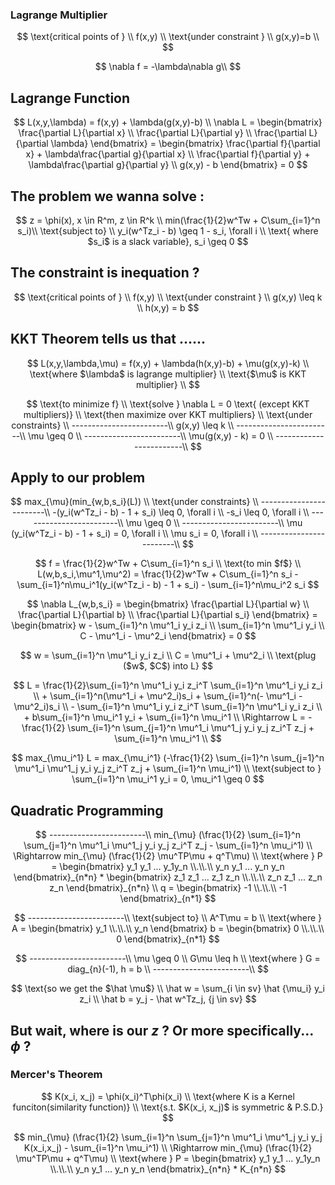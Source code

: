 ### Lagrange Multiplier

$$
\text{critical points of } \\ f(x,y) \\
\text{under constraint } \\ g(x,y)=b \\
$$

$$
\nabla f = -\lambda\nabla g\\
$$

## Lagrange Function

$$
L(x,y,\lambda) = f(x,y) + \lambda(g(x,y)-b) \\
\nabla L = \begin{bmatrix}
              \frac{\partial L}{\partial x} \\
              \frac{\partial L}{\partial y} \\
              \frac{\partial L}{\partial \lambda}
            \end{bmatrix}
         = \begin{bmatrix}
              \frac{\partial f}{\partial x} + \lambda\frac{\partial g}{\partial x} \\
              \frac{\partial f}{\partial y} + \lambda\frac{\partial g}{\partial y} \\
              g(x,y) - b
            \end{bmatrix}
         = 0
$$

## The problem we wanna solve :

$$
z = \phi(x), x \in R^m, z \in R^k \\
min(\frac{1}{2}w^Tw + C\sum_{i=1}^n s_i)\\
\text{subject to} \\
y_i(w^Tz_i - b) \geq 1 - s_i,  \forall i \\
\text{ where $s_i$ is a slack variable}, s_i \geq 0
$$



## The constraint is inequation ?

$$
\text{critical points of } \\ f(x,y) \\
\text{under constraint } \\ g(x,y) \leq k \\ h(x,y) = b
$$

## KKT Theorem tells us that ......

$$
L(x,y,\lambda,\mu) = f(x,y) + \lambda(h(x,y)-b) + \mu(g(x,y)-k) \\
\text{where $\lambda$ is lagrange multiplier} \\
\text{$\mu$ is KKT multiplier} \\
$$

$$
\text{to minimize f} \\
\text{solve } \nabla L = 0 \text{ (except KKT multipliers)} \\
\text{then maximize over KKT multipliers}  \\
\text{under constraints} \\
------------------------\\
g(x,y) \leq k \\
------------------------\\
\mu \geq 0 \\
------------------------\\
\mu(g(x,y) - k) = 0 \\
------------------------\\
$$



## Apply to our problem

$$
max_{\mu}(min_{w,b,s_i}(L)) \\
\text{under constraints} \\
------------------------\\
-(y_i(w^Tz_i - b) - 1 + s_i) \leq 0, \forall i \\
-s_i \leq 0, \forall i \\
------------------------\\
\mu \geq 0 \\
------------------------\\
\mu (y_i(w^Tz_i - b) - 1 + s_i) = 0, \forall i \\
\mu s_i = 0, \forall i \\
------------------------\\
$$


$$
f = \frac{1}{2}w^Tw + C\sum_{i=1}^n s_i \\
\text{to min $f$} \\
L(w,b,s_i,\mu^1,\mu^2) = \frac{1}{2}w^Tw + C\sum_{i=1}^n s_i - \sum_{i=1}^n\mu_i^1(y_i(w^Tz_i - b) - 1 + s_i) - \sum_{i=1}^n\mu_i^2 s_i
$$

$$
\nabla L_{w,b,s_i} = \begin{bmatrix}
                        \frac{\partial L}{\partial w} \\
                        \frac{\partial L}{\partial b} \\
                        \frac{\partial L}{\partial s_i}
                      \end{bmatrix}
                   = \begin{bmatrix}
                        w - \sum_{i=1}^n \mu^1_i y_i z_i \\
                        \sum_{i=1}^n \mu^1_i y_i \\
                        C - \mu^1_i - \mu^2_i
                      \end{bmatrix}
                   = 0
$$

$$
w = \sum_{i=1}^n \mu^1_i y_i z_i \\
C = \mu^1_i + \mu^2_i \\
\text{plug ($w$, $C$) into L}
$$

$$
L = \frac{1}{2}\sum_{i=1}^n \mu^1_i y_i z_i^T \sum_{i=1}^n \mu^1_i y_i z_i \\
	 	+ \sum_{i=1}^n(\mu^1_i + \mu^2_i)s_i + \sum_{i=1}^n(- \mu^1_i - \mu^2_i)s_i \\
	 	- \sum_{i=1}^n \mu^1_i y_i z_i^T \sum_{i=1}^n \mu^1_i y_i z_i \\
    + b\sum_{i=1}^n \mu_i^1 y_i + \sum_{i=1}^n \mu_i^1 \\
\Rightarrow
L = -\frac{1}{2} \sum_{i=1}^n \sum_{j=1}^n \mu^1_i \mu^1_j y_i y_j z_i^T z_j + \sum_{i=1}^n \mu_i^1 \\
$$

$$
max_{\mu_i^1} L = max_{\mu_i^1} (-\frac{1}{2} \sum_{i=1}^n \sum_{j=1}^n \mu^1_i \mu^1_j y_i y_j z_i^T z_j + \sum_{i=1}^n \mu_i^1) \\
\text{subject to } \sum_{i=1}^n \mu_i^1 y_i = 0, \mu_i^1 \geq 0
$$

## Quadratic Programming

$$
------------------------\\
min_{\mu} (\frac{1}{2} \sum_{i=1}^n \sum_{j=1}^n \mu^1_i \mu^1_j y_i y_j z_i^T z_j - \sum_{i=1}^n \mu_i^1) \\
\Rightarrow min_{\mu} (\frac{1}{2} \mu^TP\mu + q^T\mu) \\
\text{where } P = \begin{bmatrix}
                    y_1 y_1 ... y_1y_n \\.\\.\\ y_n y_1 ... y_n y_n
                  \end{bmatrix}_{n*n} * 
                  \begin{bmatrix}
                    z_1 z_1 ... z_1 z_n \\.\\.\\ z_n z_1 ... z_n z_n
                  \end{bmatrix}_{n*n} \\ 
              q = \begin{bmatrix}
                    -1 \\.\\.\\ -1
                  \end{bmatrix}_{n*1}
$$

$$
------------------------\\
\text{subject to} \\
A^T\mu = b \\
\text{where } A = \begin{bmatrix}
                    y_1 \\.\\.\\ y_n
                  \end{bmatrix}
              b = \begin{bmatrix}
                    0 \\.\\.\\ 0
                  \end{bmatrix}_{n*1}
$$

$$
------------------------\\
\mu \geq 0 \\
G\mu \leq h \\
\text{where } G = diag_{n}(-1), h = b \\
------------------------\\
$$

$$
\text{so we get the $\hat \mu$} \\
\hat w = \sum_{i \in sv} \hat {\mu_i} y_i z_i \\
\hat b = y_j - \hat w^Tz_j, {j \in sv}
$$

## But wait, where is our $z$ ? Or more specifically... $\phi$ ?

### Mercer's Theorem

$$
K(x_i, x_j) = \phi(x_i)^T\phi(x_i) \\
\text{where K is a Kernel funciton(similarity function)} \\
\text{s.t. $K(x_i, x_j)$ is symmetric & P.S.D.}
$$

$$
min_{\mu} (\frac{1}{2} \sum_{i=1}^n \sum_{j=1}^n \mu^1_i \mu^1_j y_i y_j K(x_i,x_j) - \sum_{i=1}^n \mu_i^1) \\
\Rightarrow min_{\mu} (\frac{1}{2} \mu^TP\mu + q^T\mu) \\
\text{where } P = \begin{bmatrix}
                    y_1 y_1 ... y_1y_n \\.\\.\\ y_n y_1 ... y_n y_n
                  \end{bmatrix}_{n*n} * K_{n*n}
$$

